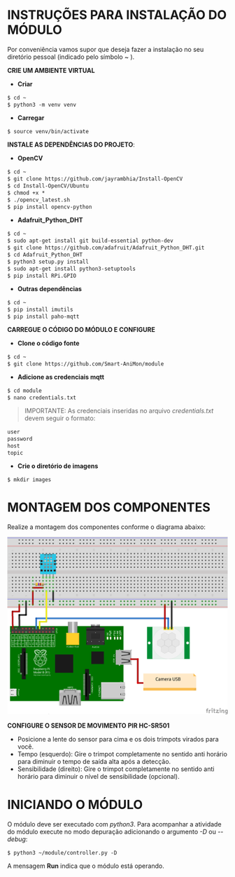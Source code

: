 # INSTRUÇÕES PARA INSTALAÇÃO DO MÓDULO

Por conveniência vamos supor que deseja fazer a instalação no seu diretório pessoal (indicado pelo símbolo ~ ).

**CRIE UM AMBIENTE VIRTUAL**

- **Criar**
~~~
$ cd ~
$ python3 -m venv venv
~~~
- **Carregar**
~~~
$ source venv/bin/activate
~~~

**INSTALE AS DEPENDÊNCIAS DO PROJETO**:

- **OpenCV**
~~~
$ cd ~
$ git clone https://github.com/jayrambhia/Install-OpenCV
$ cd Install-OpenCV/Ubuntu
$ chmod +x *
$ ./opencv_latest.sh
$ pip install opencv-python
~~~

- **Adafruit_Python_DHT**
~~~
$ cd ~
$ sudo apt-get install git build-essential python-dev
$ git clone https://github.com/adafruit/Adafruit_Python_DHT.git
$ cd Adafruit_Python_DHT
$ python3 setup.py install
$ sudo apt-get install python3-setuptools
$ pip install RPi.GPIO
~~~

- **Outras dependências**
~~~
$ cd ~
$ pip install imutils
$ pip install paho-mqtt
~~~

**CARREGUE O CÓDIGO DO MÓDULO E CONFIGURE**

- **Clone o código fonte**
~~~
$ cd ~
$ git clone https://github.com/Smart-AniMon/module
~~~

- **Adicione as credenciais mqtt**
~~~
$ cd module
$ nano credentials.txt
~~~
>IMPORTANTE: As credenciais inseridas no arquivo _credentials.txt_ devem seguir o formato:
~~~
user
password
host
topic
~~~

- **Crie o diretório de imagens**
~~~
$ mkdir images
~~~

# MONTAGEM DOS COMPONENTES

Realize a montagem dos componentes conforme o diagrama abaixo:

![Diagrama de montagem do módulo](https://github.com/Smart-AniMon/docs/blob/main/images/module-connection-diagram.png)

**CONFIGURE O SENSOR DE MOVIMENTO PIR HC-SR501**

- Posicione a lente do sensor para cima e os dois trimpots virados para você.
- Tempo (esquerdo): Gire o trimpot completamente no sentido anti horário para diminuir o tempo de saída alta após a detecção.
- Sensibilidade (direito): Gire o trimpot completamente no sentido anti horário para diminuir o nível de sensibilidade (opcional).

# INICIANDO O MÓDULO

O módulo deve ser executado com _python3_. Para acompanhar a atividade do módulo execute no modo depuração adicionando o argumento _-D_ ou _--debug_:
~~~
$ python3 ~/module/controller.py -D
~~~
A mensagem **Run** indica que o módulo está operando. 
